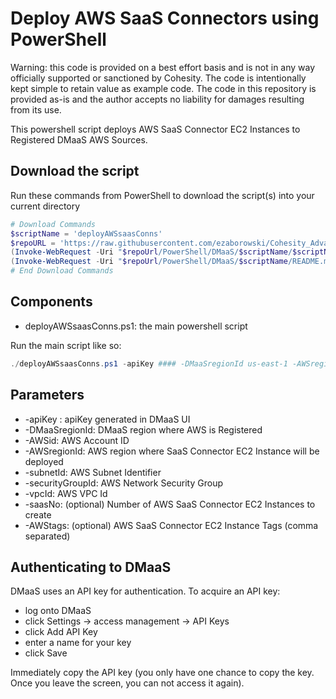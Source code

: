 # Deploy AWS SaaS Connectors using PowerShell

Warning: this code is provided on a best effort basis and is not in any way officially supported or sanctioned by Cohesity. The code is intentionally kept simple to retain value as example code. The code in this repository is provided as-is and the author accepts no liability for damages resulting from its use.

This powershell script deploys AWS SaaS Connector EC2 Instances to Registered DMaaS AWS Sources.

## Download the script

Run these commands from PowerShell to download the script(s) into your current directory

```powershell
# Download Commands
$scriptName = 'deployAWSsaasConns'
$repoURL = 'https://raw.githubusercontent.com/ezaborowski/Cohesity_Advanced_Services/main/PowerShell/DMaaS/main'
(Invoke-WebRequest -Uri "$repoUrl/PowerShell/DMaaS/$scriptName/$scriptName.ps1").content | Out-File "$scriptName.ps1"; (Get-Content "$scriptName.ps1") | Set-Content "$scriptName.ps1"
(Invoke-WebRequest -Uri "$repoUrl/PowerShell/DMaaS/$scriptName/README.md").content | Out-File "$scriptName.ps1"; (Get-Content "$scriptName.ps1") | Set-Content "README.md"
# End Download Commands
```

## Components

* deployAWSsaasConns.ps1: the main powershell script

Run the main script like so:

```powershell
./deployAWSsaasConns.ps1 -apiKey #### -DMaaSregionId us-east-1 -AWSregionId us-east-1 -AWSid #### -subnetId subnet-#### -securityGroupId sg-#### -vpcId vpc-#### -saasNo 2 -AWStags "label=value", "label=value"
```

## Parameters

* -apiKey : apiKey generated in DMaaS UI
* -DMaaSregionId: DMaaS region where AWS is Registered
* -AWSid: AWS Account ID
* -AWSregionId: AWS region where SaaS Connector EC2 Instance will be deployed
* -subnetId: AWS Subnet Identifier
* -securityGroupId: AWS Network Security Group
* -vpcId: AWS VPC Id
* -saasNo: (optional) Number of AWS SaaS Connector EC2 Instances to create
* -AWStags: (optional) AWS SaaS Connector EC2 Instance Tags (comma separated)

## Authenticating to DMaaS

DMaaS uses an API key for authentication. To acquire an API key:

* log onto DMaaS
* click Settings -> access management -> API Keys
* click Add API Key
* enter a name for your key
* click Save

Immediately copy the API key (you only have one chance to copy the key. Once you leave the screen, you can not access it again).
